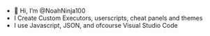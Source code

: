 - 👋 Hi, I’m @NoahNinja100
- I Create Custom Executors, userscripts, cheat panels and themes
- I use Javascript, JSON, and ofcourse Visual Studio Code
